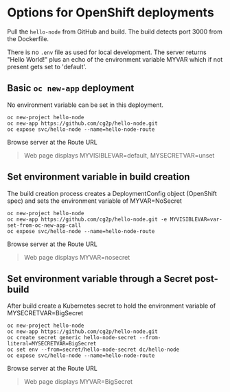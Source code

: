 # Options for OpenShift deployments
Pull the `hello-node` from GitHub and build. The build detects port 3000 from the Dockerfile. 

There is no `.env` file as used for local development. The server returns "Hello World!" plus an echo of the environment variable MYVAR which if not present gets set to 'default'.


## Basic `oc new-app` deployment
No environment variable can be set in this deployment.

```
oc new-project hello-node
oc new-app https://github.com/cg2p/hello-node.git
oc expose svc/hello-node --name=hello-node-route
```

Browse server at the Route URL
> Web page displays MYVISIBLEVAR=default, MYSECRETVAR=unset


## Set environment variable in build creation
The build creation process creates a DeploymentConfig object (OpenShift spec) and sets the environment variable of MYVAR=NoSecret

```
oc new-project hello-node
oc new-app https://github.com/cg2p/hello-node.git -e MYVISIBLEVAR=var-set-from-oc-new-app-call
oc expose svc/hello-node --name=hello-node-route
```

Browse server at the Route URL
> Web page displays MYVAR=nosecret

## Set environment variable through a Secret post-build
After build create a Kubernetes secret to hold the environment variable of MYSECRETVAR=BigSecret

```
oc new-project hello-node
oc new-app https://github.com/cg2p/hello-node.git
oc create secret generic hello-node-secret --from-literal=MYSECRETVAR=BigSecret
oc set env --from=secret/hello-node-secret dc/hello-node
oc expose svc/hello-node --name=hello-node-route
```

Browse server at the Route URL
> Web page displays MYVAR=BigSecret
